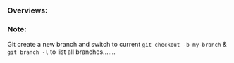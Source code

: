 ### Overviews:

### Note:
Git create a new branch and switch to current `git checkout -b my-branch` & `git branch -l` to list all branches.......